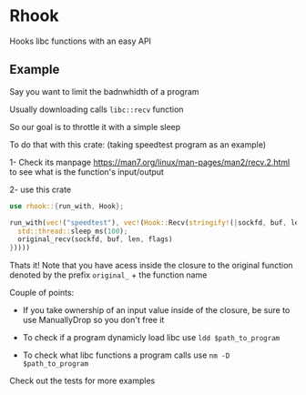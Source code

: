# Rhook

Hooks libc functions with an easy API

## Example

Say you want to limit the badnwhidth of a program

Usually downloading calls `libc::recv` function

So our goal is to throttle it with a simple sleep

To do that with this crate: (taking speedtest program as an example)

1- Check its manpage https://man7.org/linux/man-pages/man2/recv.2.html to see what is the
function's input/output

2- use this crate
```rust
use rhook::{run_with, Hook};

run_with(vec!("speedtest"), vec!(Hook::Recv(stringify!(|sockfd, buf, len, flags|{
  std::thread::sleep_ms(100);
  original_recv(sockfd, buf, len, flags)
}))))
```

Thats it!
Note that you have acess inside the closure to the original function denoted by the prefix
`original_` + the function name


Couple of points:
- If you take ownership of an input value inside of the closure, be sure to use ManuallyDrop so
you don't free it

- To check if a program dynamicly load libc use `ldd $path_to_program`

- To check what libc functions a program calls use `nm -D $path_to_program`

Check out the tests for more examples
